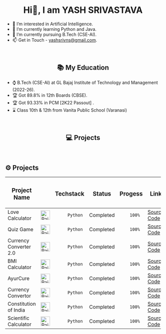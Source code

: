 
<h1 align="center"> Hi👋, I am YASH SRIVASTAVA</h1>


- 👀 I’m interested in Artificial Intelligence.
- 🌱 I’m currently learning Python and Java.
- 💞️ I’m currently pursuing B.Tech (CSE-AI).
- 📫 Get in Touch - yashsrivns@gmail.com.


<br>
<h2 align="center">📚 My Education </h2>

- ⌚ B.Tech (CSE-AI) at GL Bajaj Institute of Technology and Management (2022-26).
- 🏆 Got 89.8% in 12th Boards (CBSE).
- 🏆 Got 93.33% in PCM [2K22 Passout] .
- ⌛ Class 10th & 12th from Vanita Public School (Varanasi)


<br>

<h2 align = "center">💻 Projects  </h2>

<br>

<h2>⚙️ Projects  </h2>

| <h3>Project Name</h3> | | <h3>Techstack</h3> | <h3>Status</h3> | <h3>Progess</h3> | <h3>Link</h3> |
|-----------|-----------|-----------|-----------|-----------|-----------|
|  Love Calculator |<img src="https://raw.githubusercontent.com/yashsrivastavaaa/yashsrivastavaaa/main/Images/images.jpg" alt="Rait" width="30" height="30"/> | ```      Python     ```| Completed | ```     100%     ```|[Source Code](https://github.com/yashsrivastavaaa/Love-Calculator)|
|  Quiz Game  |<img src="https://raw.githubusercontent.com/yashsrivastavaaa/yashsrivastavaaa/main/Images/images.jpg" alt="Rait" width="30" height="30"/> | ```      Python     ```| Completed | ```     100%     ```|[Source Code](https://github.com/yashsrivastavaaa/Quiz-Game/)|
| Currency Converter 2.0 | <img src="https://raw.githubusercontent.com/yashsrivastavaaa/yashsrivastavaaa/main/Images/images.jpg" alt="Rait" width="30" height="30"/> | ```      Python     ```| Completed | ```     100%     ``` |[Source Code](https://github.com/yashsrivastavaaa/Currency-Calculator-2.0)|
| BMI Calculator |<img src="https://raw.githubusercontent.com/yashsrivastavaaa/yashsrivastavaaa/main/Images/images.jpg" alt="Rait" width="30" height="30"/>|```      Python     ```| Completed|  ```     100%     ``` |[Source Code](https://github.com/yashsrivastavaaa/BMI-Calculator/)|
| AyurCure |<img src="https://raw.githubusercontent.com/yashsrivastavaaa/yashsrivastavaaa/main/Images/images.jpg" alt="Rait" width="30" height="30"/>|```      Python     ```| Completed|  ```     100%     ``` |[Source Code](https://github.com/yashsrivastavaaa/AyuCure)|
| Currency Convertor |<img src="https://raw.githubusercontent.com/yashsrivastavaaa/yashsrivastavaaa/main/Images/images.jpg" alt="Rait" width="30" height="30"/>|```      Python     ``` | Completed| ```     100%     ``` |[Source Code](https://github.com/yashsrivastavaaa/Currency-Converter)|
| Constitution of India |<img src="https://raw.githubusercontent.com/yashsrivastavaaa/yashsrivastavaaa/main/Images/images.jpg" alt="Rait" width="30" height="30"/>| ```      Python     ``` | Completed |  ```     100%     ``` |[Source Code](https://github.com/yashsrivastavaaa/Constitution-of-India)|
| Scientific Calculator |<img src="https://raw.githubusercontent.com/yashsrivastavaaa/yashsrivastavaaa/main/Images/images.jpg" alt="Rait" width="30" height="30"/>| ```      Python     ```| Completed |  ```     100%     ``` |[Source Code](https://github.com/yashsrivastavaaa/Scientific-Calculator-Python)|

<br>





